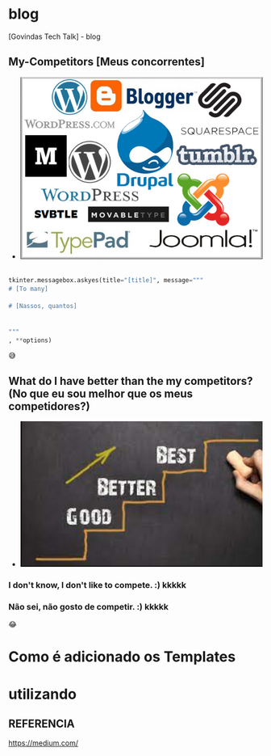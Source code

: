 # blog
[Govindas Tech Talk] - blog

## My-Competitors [Meus concorrentes]

* ![](./imgs/my-competitors.jpeg)

```python

tkinter.messagebox.askyes(title="[title]", message="""
# [To many]

# [Nassos, quantos]


"""
, **options)

```
:sweat_smile:

## What do I have better than the my competitors? (No que eu sou melhor que os meus competidores?)

* ![](./imgs/better.jpeg)

### I don't know, I don't like to compete. :) kkkkk


### Não sei, não gosto de competir. :) kkkkk

:joy:

# Como é adicionado os Templates

# utilizando 

## REFERENCIA

https://medium.com/